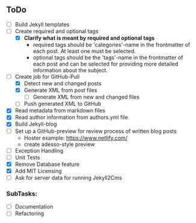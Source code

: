 ## ToDo

- [ ] Build Jekyll templates
- [ ] Create required and optional tags
   - [x] **Clarify what is meant by required and optional tags**
     - required tags should be 'categories'-name in the frontmatter of each post. At least one must be selected.
     - optional tags should be the 'tags'-name in the frontmatter of each post and can be selected for providing more detailed  information about the subject.
- [ ] Create job for GitHub-Pull
  - [x] Detect new and changed posts
  - [x] Generate XML from post files
    - [ ] Generate XML from new and changed files
  - [ ] Push generated XML to GitHub
- [x] Read metadata from markdown files
- [x] Read author information from authors.yml file
- [x] Build Jekyll-blog 
- [ ] Set up a GitHub-preview for review process of written blog posts
  - Hoster example: https://www.netlify.com/
  - create adesso-style preview
- [ ] Exception Handling
- [ ] Unit Tests
- [x] Remove Database feature
- [x] Add MIT Licensing
- [ ] Ask for server data for running Jekyll2Cms
  
### SubTasks:
- [ ] Documentation
- [ ] Refactoring
